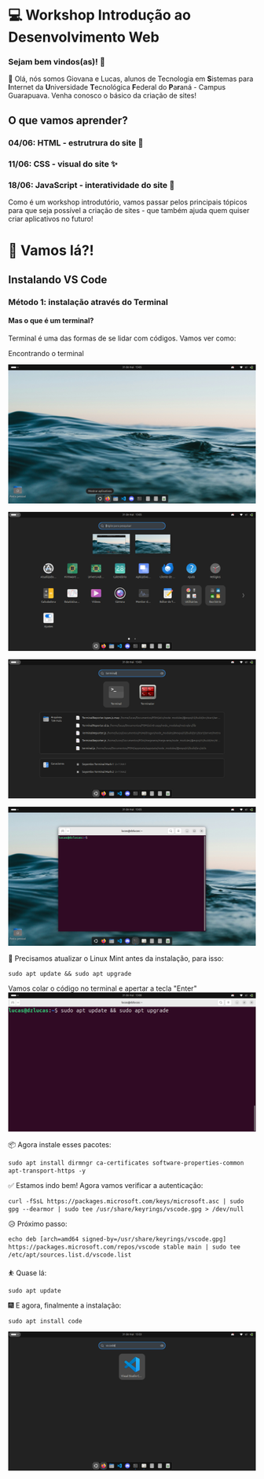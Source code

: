 # 💻 Workshop Introdução ao Desenvolvimento Web

### Sejam bem vindos(as)! 🎉  

👋 Olá, nós somos Giovana e Lucas, alunos de Tecnologia em **S**istemas para **I**nternet da **U**niversidade **T**ecnológica **F**ederal do **P**a**r**aná - Campus Guarapuava.
Venha conosco o básico da criação de sites!

## O que vamos aprender?
### 04/06: HTML - estrutrura do site 🧬
### 11/06: CSS - visual do site ✨
### 18/06: JavaScript - interatividade do site 💃
Como é um workshop introdutório, vamos passar pelos principais tópicos para que seja possível a criação de sites - que também ajuda quem quiser criar aplicativos no futuro!

# 🚀 Vamos lá?!
## Instalando VS Code
### Método 1: instalação através do Terminal

#### Mas o que é um terminal? 
Terminal é uma das formas de se lidar com códigos. Vamos ver como:

Encontrando o terminal

![texto](https://github.com/lucas-dziurza/workshop-web/blob/main/Prints/terminal1.png)

![texto](https://github.com/lucas-dziurza/workshop-web/blob/main/Prints/terminal2.png)

![texto](https://github.com/lucas-dziurza/workshop-web/blob/main/Prints/terminal3.png)

![texto](https://github.com/lucas-dziurza/workshop-web/blob/main/Prints/terminal4.png)

🍃 Precisamos atualizar o Linux Mint antes da instalação, para isso:
```
sudo apt update && sudo apt upgrade
```

Vamos colar o código no terminal e apertar a tecla "Enter"
![texto](https://github.com/lucas-dziurza/workshop-web/blob/main/Prints/terminal5.png)

📦 Agora instale esses pacotes:
```
sudo apt install dirmngr ca-certificates software-properties-common apt-transport-https -y
```

✅ Estamos indo bem! Agora vamos verificar a autenticação:
```
curl -fSsL https://packages.microsoft.com/keys/microsoft.asc | sudo gpg --dearmor | sudo tee /usr/share/keyrings/vscode.gpg > /dev/null
```

😥 Próximo passo:
```
echo deb [arch=amd64 signed-by=/usr/share/keyrings/vscode.gpg] https://packages.microsoft.com/repos/vscode stable main | sudo tee /etc/apt/sources.list.d/vscode.list
```

⛹️ Quase lá:
```
sudo apt update
```

🎆 E agora, finalmente a instalação:
```
sudo apt install code
```

![texto](https://github.com/lucas-dziurza/workshop-web/blob/main/Prints/terminal6.png)
